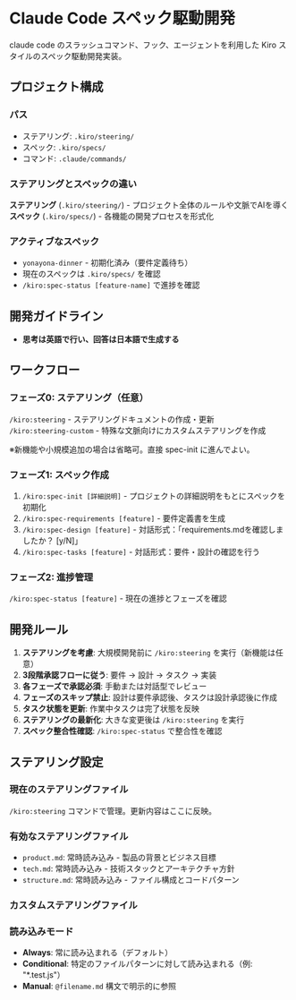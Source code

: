 # Claude Code スペック駆動開発

claude code のスラッシュコマンド、フック、エージェントを利用した Kiro スタイルのスペック駆動開発実装。

## プロジェクト構成

### パス
- ステアリング: `.kiro/steering/`
- スペック: `.kiro/specs/`
- コマンド: `.claude/commands/`

### ステアリングとスペックの違い

**ステアリング** (`.kiro/steering/`) - プロジェクト全体のルールや文脈でAIを導く  
**スペック** (`.kiro/specs/`) - 各機能の開発プロセスを形式化

### アクティブなスペック
- `yonayona-dinner` - 初期化済み（要件定義待ち）
- 現在のスペックは `.kiro/specs/` を確認
- `/kiro:spec-status [feature-name]` で進捗を確認

## 開発ガイドライン
- **思考は英語で行い、回答は日本語で生成する**

## ワークフロー

### フェーズ0: ステアリング（任意）
`/kiro:steering` - ステアリングドキュメントの作成・更新  
`/kiro:steering-custom` - 特殊な文脈向けにカスタムステアリングを作成  

※新機能や小規模追加の場合は省略可。直接 spec-init に進んでよい。

### フェーズ1: スペック作成
1. `/kiro:spec-init [詳細説明]` - プロジェクトの詳細説明をもとにスペックを初期化  
2. `/kiro:spec-requirements [feature]` - 要件定義書を生成  
3. `/kiro:spec-design [feature]` - 対話形式：「requirements.mdを確認しましたか？ [y/N]」  
4. `/kiro:spec-tasks [feature]` - 対話形式：要件・設計の確認を行う  

### フェーズ2: 進捗管理
`/kiro:spec-status [feature]` - 現在の進捗とフェーズを確認  

## 開発ルール
1. **ステアリングを考慮**: 大規模開発前に `/kiro:steering` を実行（新機能は任意）  
2. **3段階承認フローに従う**: 要件 → 設計 → タスク → 実装  
3. **各フェーズで承認必須**: 手動または対話型でレビュー  
4. **フェーズのスキップ禁止**: 設計は要件承認後、タスクは設計承認後に作成  
5. **タスク状態を更新**: 作業中タスクは完了状態を反映  
6. **ステアリングの最新化**: 大きな変更後は `/kiro:steering` を実行  
7. **スペック整合性確認**: `/kiro:spec-status` で整合性を確認  

## ステアリング設定

### 現在のステアリングファイル
`/kiro:steering` コマンドで管理。更新内容はここに反映。

### 有効なステアリングファイル
- `product.md`: 常時読み込み - 製品の背景とビジネス目標  
- `tech.md`: 常時読み込み - 技術スタックとアーキテクチャ方針  
- `structure.md`: 常時読み込み - ファイル構成とコードパターン  

### カスタムステアリングファイル
<!-- `/kiro:steering-custom` コマンドで追加 -->
<!-- 書式:
- `filename.md`: モード - パターン - 説明
  モード: Always|Conditional|Manual
  パターン: Conditionalモード時に適用されるファイルパターン
-->

### 読み込みモード
- **Always**: 常に読み込まれる（デフォルト）  
- **Conditional**: 特定のファイルパターンに対して読み込まれる（例: "*.test.js"）  
- **Manual**: `@filename.md` 構文で明示的に参照  